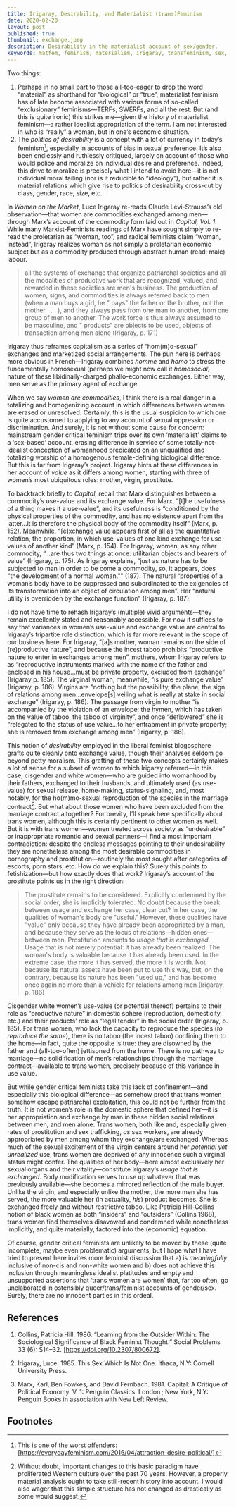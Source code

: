 ```yaml
---
title: Irigaray, Desirability, and Materialist (trans)Feminism
date: 2020-02-20
layout: post
published: true
thumbnail: exchange.jpeg
description: Desirability in the materialist account of sex/gender.
keywords: matfem, feminism, materialism, irigaray, transfeminism, sex, capital
---
```



Two things:

1. Perhaps in no small part to those all-too-eager to drop the word “material” as shorthand for “biological” or “true”, materialist feminism has of late become associated with various forms of so-called “exclusionary” feminisms—TERFs, SWERFs, and all the rest. But (and this is quite ironic) this strikes me—given the history of materialist feminism—a rather idealist appropriation of the term. I am not interested in who is “really” a woman, but in one’s economic situation.
2. The *politics of desirability* is a concept with a lot of currency in today’s feminism[^fn1], especially in accounts of bias in sexual preference. It’s also been endlessly and ruthlessly critiqued, largely on account of those who would police and moralize on individual desire and preference. Indeed, this drive to moralize is precisely what I intend to avoid here—it is not individual moral failing (nor is it reducible to “ideology”), but rather it is material relations which give rise to politics of desirability cross-cut by class, gender, race, size, etc.

In *Women on the Market*, Luce Irigaray re-reads Claude Levi-Strauss’s old observation—that women are commodities exchanged among men—through Marx’s account of the commodity form laid out in *Capital, Vol. 1*. While many Marxist-Feminists readings of Marx have sought simply to re-read the proletarian as “woman, too”, and radical feminists claim “woman, instead”, Irigaray realizes woman as not simply a proletarian economic subject but as a commodity produced through abstract human (read: male) labour. 
>all the systems of exchange that organize patriarchal societies and all the modalities of productive work that are recognized, valued, and rewarded in these societies are men's business. The production of women, signs, and commodities is always referred back to men (when a man buys a girl, he " pays" the father or the brother, not the mother . . . ),  and they always pass from one man to another, from one group of men to another. The work force is thus always assumed to be masculine, and " products" are objects to be used, objects of transaction among men alone (Irigaray, p. 171)

Irigaray thus reframes capitalism as a series of “hom(m)o-sexual” exchanges and marketized social arrangements. The pun here is perhaps more obvious in French—Irigaray combines *homme* and *homo* to stress the fundamentally homosexual (perhaps we might now call it *homosocial*) nature of these libidinally-charged phallo-economic exchanges. Either way, men serve as the primary agent of exchange.

When we say *women are commodities*, I think there is a real danger in a totalizing and homogenizing account in which differences between women are erased or unresolved. Certainly, this is the usual suspicion to which one is quite accustomed to applying to any account of sexual oppression or discrimination. And surely, it is not without some cause for concern: mainstream gender critical feminism trips over its own ‘materialist’ claims to a ‘sex-based’ account, erasing difference in service of some totally-not-idealist conception of womanhood predicated on an unqualified and totalizing worship of a homogenous female-defining biological difference. But this is far from Irigaray’s project. Irigaray hints at these differences in her account of *value* as it differs among women, starting with three of women’s most ubiquitous roles: mother, virgin, prostitute.

To backtrack briefly to *Capital*, recall that Marx distinguishes between a commodity’s use-value and its exchange value. For Marx, “[t]he usefulness of a thing makes it a use-value”, and its usefulness is “conditioned by the physical properties of the commodity, and has no existence apart from the latter…it is therefore the physical body of the commodity itself” (Marx, p. 152). Meanwhile, “[e]xchange value appears first of all as the quantitative relation, the proportion, in which use-values of one kind exchange for use-values of another kind” (Marx, p. 154). For Irigaray, women, as any other commodity, “…are thus two things at once: utilitarian objects and bearers of value” (Irigaray, p. 175). As Irigaray explains, “just as nature has to be subjected to man in order to be­ come a commodity, so, it appears, does "the development of a normal woman."” (187). The natural “properties of a woman’s body have to be suppressed and subordinated to the exigencies of its transformation into an object of circulation among men”. Her “natural utility is overridden by the exchange function” (Irigaray, p. 187).

I do not have time to rehash Irigaray’s (multiple) vivid arguments—they remain excellently stated and reasonably accessible. For now it suffices to say that variances in women’s use-value and exchange value are central to Irigaray’s tripartite role distinction, which is far more relevant in the scope of our business here. For Irigaray, “[a]s mother, woman remains on the side of (re)productive nature”, and because the incest taboo prohibits “productive nature to enter in exchanges among men”, mothers, whom Irigaray refers to as “reproductive instruments marked with the name of the father and enclosed in his house…must be private proper­ty, excluded from exchange” (Irigaray p. 185). The virginal woman, meanwhile, “is pure exchange value” (Irigaray, p. 186). Virgins are “nothing but the possibility, the plane, the sign of relations among men…envelope[s] veiling what is really at stake in social exchange” (Irigaray, p. 186). The passage from virgin to mother “is accompanied by the violation of an envelope: the hymen, which has taken on the value of taboo, the taboo of virginity”, and once “deflowered” she is “relegated to the status of use value…to her entrapment in private property; she is removed from exchange among men” (Irigaray, p. 186).

This notion of *desirability* employed in the liberal feminist blogosphere grafts quite cleanly onto exchange value, though their analyses seldom go beyond petty moralism. This grafting of these two concepts certainly makes a lot of sense for a subset of women to which Irigaray referred—in this case, cisgender and white women—who are guided into womanhood by their fathers, exchanged to their husbands, and ultimately used (as use-value) for sexual release, home-making, status-signaling, and, most notably, for the ho(m)mo-sexual reproduction of the species in the marriage contract[^fn2]. But what about those women who have been excluded from the marriage contract altogether? For brevity, I’ll speak here specifically about trans women, although this is certainly pertinent to other women as well. But it is with trans women—women treated across society as “undesirable” or inappropriate romantic and sexual partners—I find a most important contradiction: despite the endless messages pointing to their undesirability they are nonetheless among the most desirable commodities in pornography and prostitution—routinely the most sought after categories of escorts, porn stars, etc. How do we explain this? Surely this points to fetishization—but how exactly does that work? Irigaray’s account of the prostitute points us in the right direction:
>The prostitute remains to be considered. Explicitly condemned by the social order, she is implicitly tolerated. No doubt because the break between usage and exchange her case, clear­ cut? In her case, the qualities of woman's body are "useful." However, these qualities have "value" only because they have already been appropriated by a man, and because they serve as the locus of relations—hidden ones—between men. Prostitution amounts to *usage that is exchanged*. Usage that is not merely potential: it has already been realized. The woman's body is valuable because it has already been used. In the extreme case, the more it has served, the more it is worth. Not because its natural assets have been put to use this way, but, on the contrary, because its nature has been "used up," and has become once again no more than a vehicle for relations among men (Irigaray, p. 186)

Cisgender white women’s use-value (or potential thereof) pertains to their role as “productive nature” in domestic sphere (reproduction, domesticity, etc.) and their products’ role as “legal tender” in the social order (Irigaray, p. 185). For trans women, who lack the capacity to reproduce the species (*to reproduce the same*), there is no taboo (the incest taboo) confining them to the home—in fact, quite the opposite is true: they are disowned by the father and (all-too-often) jettisoned from the home. There is no pathway to marriage—no solidification of men’s relationships through the marriage contract—available to trans women, precisely because of this variance in use value.

But while gender critical feminists take this lack of confinement—and especially this biological difference—as somehow proof that trans women somehow escape patriarchal exploitation, this could not be further from the truth. It is not women’s role in the domestic sphere that defined her—it is her appropriation and exchange by man in these hidden social relations between men, and men alone. Trans women, both like and, especially given rates of prostitution and sex trafficking, *as* sex workers, are already appropriated by men among whom they exchange/are exchanged. Whereas much of the sexual excitement of the virgin centers around her *potential yet unrealized* use, trans women are deprived of any innocence such a virginal status might confer. The qualities of her body—here almost exclusively her sexual organs and their vitality—constitute Irigaray’s *usage that is exchanged*. Body modification serves to use up whatever that was previously available—she becomes a mirrored reflection of the male buyer. Unlike the virgin, and especially unlike the mother, the more men she has served, the more valuable her (in actuality, *his*) product becomes. She is exchanged freely and without restrictive taboo. Like Patricia Hill-Collins notion of black women as both “insiders” and “outsiders” (Collins 1968), trans women find themselves disavowed and condemned while nonetheless implicitly, and quite materially, factored into the (economic) equation.

Of course, gender critical feminists are unlikely to be moved by these (quite incomplete, maybe even problematic) arguments, but I hope what I have tried to present here invites more feminist discussion that a) is *meaningfully* inclusive of non-cis and non-white women and b) does not achieve this inclusion through meaningless idealist platitudes and empty and unsupported assertions that ‘trans women are women’ that, far too often, go unelaborated in ostensibly queer/trans/feminist accounts of gender/sex. Surely, there are no innocent parties in this ordeal.


[^fn1]: This is one of the worst offenders: [https://everydayfeminism.com/2016/04/attraction-desire-political/]

[^fn2]: Without doubt, important changes to this basic paradigm have proliferated Western culture over the past 70 years. However, a properly material analysis ought to take still-recent history into account. I would also wager that this simple structure has not changed as drastically as some would suggest.

## References

1. Collins, Patricia Hill. 1986. “Learning from the Outsider Within: The Sociological Significance of Black Feminist Thought.” Social Problems 33 (6): S14–32. [https://doi.org/10.2307/800672].

2. Irigaray, Luce. 1985. This Sex Which Is Not One. Ithaca, N.Y: Cornell University Press.

3. Marx, Karl, Ben Fowkes, and David Fernbach. 1981. Capital: A Critique of Political Economy. V. 1: Penguin Classics. London ; New York, N.Y: Penguin Books in association with New Left Review.

## Footnotes
